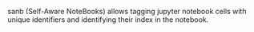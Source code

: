 sanb (Self-Aware NoteBooks) allows tagging jupyter notebook cells with unique identifiers and identifying their index in the notebook.
